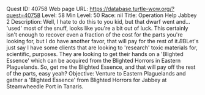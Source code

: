 Quest ID: 40758
Web page URL: https://database.turtle-wow.org/?quest=40758
Level: 58
Min Level: 50
Race: nil
Title: Operation Help Jabbey 2
Description: Well, I hate to do this to you kid, but that dwarf went and... 'used' most of the snuff, looks like you're a bit out of luck. This certainly isn't enough to recover even a fraction of the cost for the parts you're looking for, but I do have another favor, that will pay for the rest of it.$B$BLet's just say I have some clients that are looking to 'research' toxic materials for, scientific, purposes. They are looking to get their hands on a 'Blighted Essence' which can be acquired from the Blighted Horrors in Eastern Plaguelands. So, get me the Blighted Essence, and that will pay off the rest of the parts, easy yeah?
Objective: Venture to Eastern Plaguelands and gather a 'Blighted Essence' from Blighted Horrors for Jabbey at Steamwheedle Port in Tanaris.
